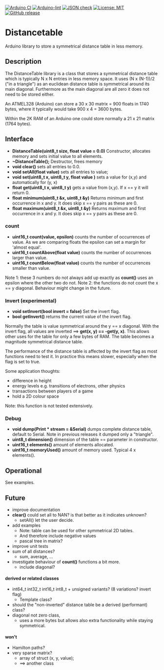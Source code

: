 
[![Arduino CI](https://github.com/RobTillaart/Distancetable/workflows/Arduino%20CI/badge.svg)](https://github.com/marketplace/actions/arduino_ci)
[![Arduino-lint](https://github.com/RobTillaart/DistanceTable/actions/workflows/arduino-lint.yml/badge.svg)](https://github.com/RobTillaart/DistanceTable/actions/workflows/arduino-lint.yml)
[![JSON check](https://github.com/RobTillaart/DistanceTable/actions/workflows/jsoncheck.yml/badge.svg)](https://github.com/RobTillaart/DistanceTable/actions/workflows/jsoncheck.yml)
[![License: MIT](https://img.shields.io/badge/license-MIT-green.svg)](https://github.com/RobTillaart/Distancetable/blob/master/LICENSE)
[![GitHub release](https://img.shields.io/github/release/RobTillaart/Distancetable.svg?maxAge=3600)](https://github.com/RobTillaart/Distancetable/releases)


# Distancetable

Arduino library to store a symmetrical distance table in less memory.


## Description

The DistanceTable library is a class that stores a symmetrical distance table 
which is typically N x N entries in less memory space. 
It uses (N x (N-1))/2 ("in a triangle") as an euclidean distance table is 
symmetrical around its main diagonal. 
Furthermore as the main diagonal are all zero it does not need to be stored either.

An ATMEL328 (Arduino) can store a 30 x 30 matrix = 900 floats in 1740 bytes, 
where it typically would take 900 x 4 = 3600 bytes. 

Within the 2K RAM of an Arduino one could store normally a 21 x 21 matrix (1764 bytes).


## Interface

- **DistanceTable(uint8_t size, float value = 0.0)** Constructor, allocates memory and 
sets initial value to all elements.
- **~DistanceTable();** Destructor, frees memory
- **void clear()** sets all entries to 0.0.
- **void setAll(float value)** sets all entries to value;
- **void set(uint8_t x, uint8_t y, float value )** sets a value for (x,y) and automatically for (y, x)
- **float get(uint8_t x, uint8_t y)** gets a value from (x,y). If x == y it will return 0.
- **float minimum(uint8_t &x, uint8_t &y)** Returns minimum and first occurrence in x and y. 
It does skip x == y pairs as these are 0.
- **float maximum(uint8_t &x, uint8_t &y)** Returns maximum and first occurrence in x and y. 
It does skip x == y pairs as these are 0.


### count

- **uint16_t count(value, epsilon)** counts the number of occurrences of value. 
As we are comparing floats the epsilon can set a margin for 'almost equal'.
- **uint16_t countAbove(float value)** counts the number of occurrences larger than value.
- **uint16_t countBelow(float value)** counts the number of occurrences smaller than value.

Note 1: these 3 numbers do not always add up exactly as **count()** uses an epsilon where the
other two do not. 
Note 2: the functions do not count the x == y diagonal. Behaviour might change in the future.


### Invert (experimental)

- **void setInvert(bool invert = false)** Set the invert flag. 
- **bool getInvert()** returns the current value of the invert flag.

Normally the table is value symmetrical around the y == x diagonal.
With the invert flag, all values are inverted ==> **get(x, y) == -get(y, x)**.
This allows other uses for the table for only a few bytes of RAM.
The table becomes a magnitude symmetrical distance table.

The performance of the distance table is affected by the invert flag as most
functions need to test it. 
In practice this means slower, especially when the flag is set to true.

Some application thoughts:
- difference in height
- energy levels e.g. transitions of electrons, other physics
- transactions between players of a game
- hold a 2D colour space

Note: this function is not tested extensively.


### Debug

- **void dump(Print \* stream = &Serial)** dumps complete distance table, default to Serial. Note in previous releases it dumped only a "triangle".
- **uint8_t dimension()** dimension of the table == parameter in constructor.
- **uint16_t elements()** amount of elements allocated.
- **uint16_t memoryUsed()** amount of memory used. Typical 4 x elements().


## Operational

See examples.


## Future

- improve documentation
- **clear()** could set all to NAN? is that better as it indicates unknown?  
  - setAll() let the user decide.
- add examples
  - Note: table can be used for other symmetrical 2D tables. 
  - And therefore include negative values
  - pascal tree in matrix?
- improve unit tests 
- sum of all distances?
  - sum, average, ... 
- investigate behaviour of **count()** functions a bit more.
  - include diagonal?


#### derived or related classes 

- int64_t int32_t int16_t int8_t  + unsigned variants? (8 variations? invert flag)
  - Template class?
- should the "non-inverted" distance table be a derived (performant) class?
- diagonal not zero class, 
  - uses a more bytes but allows also extra functionality while staying symmetrical.



#### won't 

- Hamilton paths? 
- very sparse matrix?
  - array of struct (x, y, value);
  - ==> another class

